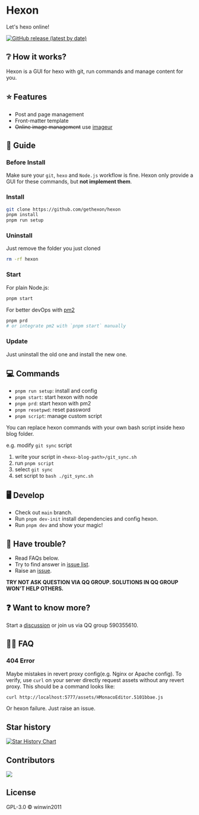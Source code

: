 # Hexon

Let's hexo online! 

[![GitHub release (latest by date)](https://img.shields.io/github/v/release/gethexon/hexon?style=flat-square)](https://github.com/gethexon/hexon/releases/)

## ❔ How it works?

Hexon is a GUI for hexo with git, run commands and manage content for you.

## ⭐️ Features

- Post and page management
- Front-matter template
- ~~Online image management~~ use [imageur](https://github.com/YuJianghao/imageur)

## 📘 Guide

### Before Install

Make sure your `git`, `hexo` and `Node.js` workflow is fine. Hexon only provide a GUI for these commands, but **not implement them**.

### Install

```bash
git clone https://github.com/gethexon/hexon
pnpm install
pnpm run setup
```

### Uninstall

Just remove the folder you just cloned

```bash
rm -rf hexon
```

### Start

For plain Node.js:

```bash
pnpm start
```

For better devOps with [pm2](https://pm2.keymetrics.io/)

```bash
pnpm prd
# or integrate pm2 with `pnpm start` manually
```

### Update

Just uninstall the old one and install the new one.

## 💻 Commands

- `pnpm run setup`: install and config
- `pnpm start`: start hexon with node
- `pnpm prd`: start hexon with pm2
- `pnpm resetpwd`: reset password
- `pnpm script`: manage custom script

You can replace hexon commands with your own bash script inside hexo blog folder.

e.g. modify `git sync` script
1. write your script in `<hexo-blog-path>/git_sync.sh`
2. run `pnpm script`
3. select `git sync` 
4. set script to `bash ./git_sync.sh`

## 🖥️ Develop

- Check out `main` branch.
- Run `pnpm dev-init` install dependencies and config hexon.
- Run `pnpm dev` and show your magic!

## 💩 Have trouble?

- Read FAQs below.
- Try to find answer in [issue list](https://github.com/gethexon/hexon/issues).
- Raise an [issue](https://github.com/gethexon/hexon/issues/new).

**TRY NOT ASK QUESTION VIA QQ GROUP. SOLUTIONS IN QQ GROUP WON'T HELP OTHERS.**


## ❓ Want to know more?

Start a [discussion](https://github.com/gethexon/hexon/discussions) or join us via QQ group 590355610.

## 👌🏻 FAQ

### 404 Error

Maybe mistakes in revert proxy config(e.g. Nginx or Apache config). To verify, use `curl` on your server directly request assets without any revert proxy. This should be a command looks like:

```bash
curl http://localhost:5777/assets/HMonacoEditor.5101bbae.js
```

Or hexon failure. Just raise an issue.

## Star history

[![Star History Chart](https://api.star-history.com/svg?repos=gethexon/hexon&type=Date)](https://star-history.com/#gethexon/hexon&Date)

## Contributors

<a href="https://github.com/usememos/memos/graphs/contributors">
  <img src="https://contrib.rocks/image?repo=gethexon/hexon" />
</a>

## License

GPL-3.0 © winwin2011
